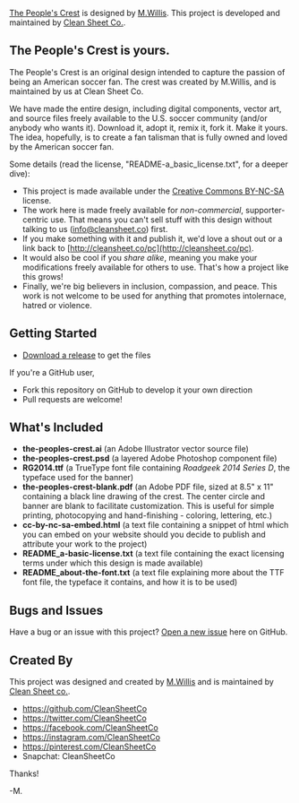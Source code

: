 [The People's Crest](http://cleansheet.co/pc/) is designed by [M.Willis](http://mwillis.com). This project is developed and maintained by [Clean Sheet Co.](http://cleansheet.co).

## The People's Crest is yours. 

The People's Crest is an original design intended to capture the passion of being an American soccer fan. The crest was created by M.Willis, and is maintained by us at Clean Sheet Co.  

We have made the entire design, including digital components, vector art, and source files freely available to the U.S. soccer community (and/or anybody who wants it).  Download it, adopt it, remix it, fork it.  Make it yours.  The idea, hopefully, is to create a fan talisman that is fully owned and loved by the American soccer fan. 

Some details (read the license, "README-a_basic_license.txt", for a deeper dive):

* This project is made available under the [Creative Commons BY-NC-SA](http://creativecommons.org/licenses/by-nc-sa/4.0/) license. 
* The work here is made freely available for *non-commercial*, supporter-centric use. That means you can't sell stuff with this design without talking to us (info@cleansheet.co) first. 
* If you make something with it and publish it, we'd love a shout out or a link back to [http://cleansheet.co/pc](http://cleansheet.co/pc). 
* It would also be cool if you *share alike*, meaning you make your modifications freely available for others to use.  That's how a project like this grows! 
* Finally, we're big believers in inclusion, compassion, and peace.  This work is not welcome to be used for anything that promotes intolernace, hatred or violence. 


## Getting Started

* [Download a release](https://github.com/CleanSheetCo/the-peoples-crest/releases) to get the files

If you're a GitHub user,

* Fork this repository on GitHub to develop it your own direction
* Pull requests are welcome! 


## What's Included

* **the-peoples-crest.ai** (an Adobe Illustrator vector source file)
* **the-peoples-crest.psd** (a layered Adobe Photoshop component file)
* **RG2014.ttf** (a TrueType font file containing *Roadgeek 2014 Series D*, the typeface used for the banner)
* **the-peoples-crest-blank.pdf** (an Adobe PDF file, sized at 8.5" x 11" containing a black line drawing of the crest. The center circle and banner are blank to facilitate customization. This is useful for simple printing, photocopying and hand-finishing - coloring, lettering, etc.)
* **cc-by-nc-sa-embed.html** (a text file containing a snippet of html which you can embed on your website should you decide to publish and attribute your work to the project)
* **README_a-basic-license.txt** (a text file containing the exact licensing terms under which this design is made available)
* **README_about-the-font.txt** (a text file explaining more about the TTF font file, the typeface it contains, and how it is to be used)



## Bugs and Issues

Have a bug or an issue with this project? [Open a new issue](https://github.com/CleanSheetCo/#/issues) here on GitHub.


## Created By

This project was designed and created by [M.Willis](http://mwillis.com) and is maintained by [Clean Sheet co.](http://cleansheet.co). 

* https://github.com/CleanSheetCo
* https://twitter.com/CleanSheetCo
* https://facebook.com/CleanSheetCo
* https://instagram.com/CleanSheetCo
* https://pinterest.com/CleanSheetCo
* Snapchat: CleanSheetCo

Thanks! 

-M.